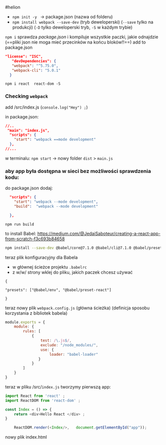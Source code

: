 #helion

- `npm init -y ` -> package.json (nazwa od folderu)
- `npm install webpack --save-dev` (tryb deweloperski) (`--save` tylko na produkcji) (`-D` tylko deweloperski tryb, `-S` w każdym trybie)

`npm i`  sprawdza *package.json* i kompiluje wszystkie paczki, jakie odnajdzie (==pliki json nie moga mieć przecinków na końcu bloków!!==)
add to package.json
```json
"license": "ISC",
   "devDependencies": {
   "webpack": "^5.75.0",
   "webpack-cli": "5.0.1"
  }
```
`npm i react  react-dom -S`

### Checking `webpack`
add /src/index.js (`console.log("Hey") ;`)

in package.json:
```json
//..
 "main": "index.js",
  "scripts": {
    "start": "webpack ==mode development"
  },
//...
```

w terminalu: `npm start` -> nowy folder `dist` > `main.js`


### aby app była dostępna w sieci bez możliwości sprawdzenia kodu:
do package.json dodaj:
```json
  "scripts": {
    "start": "webpack --mode development",
    "build":  "webpack --mode development"

  },
```

`npm run build`

to install Babel:
https://medium.com/@JedaiSaboteur/creating-a-react-app-from-scratch-f3c693b84658
```bash
npm install --save-dev @babel/core@7.1.0 @babel/cli@7.1.0 @babel/preset-env@7.1.0 @babel/preset-react@7.0.0
```

teraz plik konfiguracyjny dla Babela
- w głównej ścieżce projektu `.babelrc`
- z w/w/ strony wklej do pliku, jakich paczek chcesz używać
```
{

"presets": ["@babel/env", "@babel/preset-react"]

}
```


teraz nowy plik `webpack.config.js` (główna ścieżka) (definicja sposobu korzystania z bibliotek babela)
```js
module.exports = {
    module: {
        rules: [
            {
                test: /\.js$/,
                exclude: "/node_modules/",
                use: {
                    loader: "babel-loader"
               }
            }
        ]
    }
}
```

teraz w pliku /src/`index.js` tworzymy pierwszą app:
```js
import React from 'react' ;
import ReactDOM from 'react-dom' ;

const Index = () => {
    return <div>Hello React </div> ;
}

	ReactDOM.render(<Index/>,   document.getElementById("app"));
```

nowy plik index.html
```html

```






























